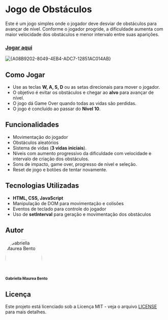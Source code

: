 # Jogo de Obstáculos

Este é um jogo simples onde o jogador deve desviar de obstáculos para avançar de nível. Conforme o jogador progride, a dificuldade aumenta com maior velocidade dos obstáculos e menor intervalo entre suas aparições.

### [Jogar aqui](https://obstacle-game-git-main-gabriellas-projects-bb68f8bb.vercel.app/)

![{A08B9202-8049-4EB4-ADC7-12851AC014AB}](https://github.com/user-attachments/assets/2dd3781c-0928-4d40-80c7-8ff8bbefc803)


## Como Jogar

- Use as teclas **W, A, S, D** ou as setas direcionais para mover o jogador.
- O objetivo é evitar os obstáculos e chegar ao **alvo** para avançar de nível.
- O jogo dá Game Over quando todas as vidas são perdidas.
- O jogo é concluído ao passar do **Nível 10**.

## Funcionalidades
- Movimentação do jogador
- Obstáculos aleatórios 
- Sistema de vidas (**3 vidas iniciais**).
- Níveis com aumento progressivo da dificuldade com velocidade e intervalo de criação dos obstáculos.
- Sons de impacto, game over, progresso de nível e seleção.
- Reset de jogo e botões de tentar novamente.


## Tecnologias Utilizadas

- **HTML, CSS, JavaScript**
- Manipulação de DOM para movimentação e colisões
- Eventos de teclado para controle do jogador
- Uso de **setInterval** para geração e movimentação dos obstáculos

## Autor
<div align="left">
  <a href="https://github.com/gabibento">
    <img alt="Gabriella Maurea Bento" src="https://avatars.githubusercontent.com/u/143539144?v=4" width="115" style="border-radius:50%">
  </a>
  <br>
  <sub><b>Gabriella Maurea Bento</b></sub><br>
</div>

## Licença

Este projeto está licenciado sob a Licença MIT - veja o arquivo [LICENSE](LICENSE) para mais detalhes.
